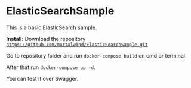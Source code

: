 # ElasticSearchSample
This is a basic ElasticSearch sample.

<b>Install:</b>
Download the repository
<code>https://github.com/mortalwind/ElasticSearchSample.git</code>

Go to repository folder and run <code>docker-compose build</code> on cmd or terminal

After that run <code>docker-compose up -d</code>.

You can test it over Swagger.
